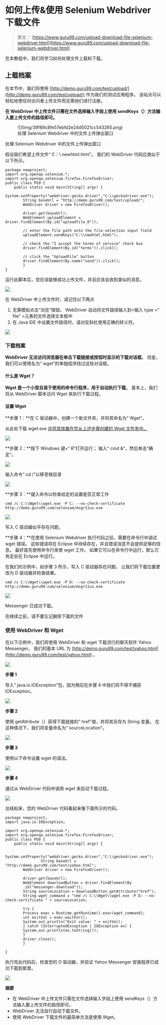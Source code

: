 # 如何上传&使用 Selenium Webdriver 下载文件

> 原文： [https://www.guru99.com/upload-download-file-selenium-webdriver.html](https://www.guru99.com/upload-download-file-selenium-webdriver.html)

在本教程中，我们将学习如何处理文件上载和下载。

## 上载档案

在本节中，我们将使用 [http://demo.guru99.com/test/upload/](http://demo.guru99.com/test/upload/) 作为我们的测试应用程序。 该站点可以轻松地使任何访问者上传文件而无需他们进行注册。

**在 WebDriver 中上传文件只需在文件选择输入字段上使用 sendKeys（）方法输入要上传文件的路径即可。**

<figure>![](img/39f89c8fe57ebfd2e24d5021cc543265.png) 

<figcaption>处理 Selenium Webdriver 中的文件上传弹出窗口</figcaption>

</figure>

处理 Selenium Webdriver 中的文件上传弹出窗口

假设我们希望上传文件“ C：\ newhtml.html”。 我们的 WebDriver 代码应类似于以下所示。

```
package newproject;
import org.openqa.selenium.*;
import org.openqa.selenium.firefox.FirefoxDriver;
public class PG9 {
    public static void main(String[] args) {
        System.setProperty("webdriver.gecko.driver","C:\\geckodriver.exe");
        String baseUrl = "http://demo.guru99.com/test/upload/";
        WebDriver driver = new FirefoxDriver();

        driver.get(baseUrl);
        WebElement uploadElement = driver.findElement(By.id("uploadfile_0"));

        // enter the file path onto the file-selection input field
        uploadElement.sendKeys("C:\\newhtml.html");

        // check the "I accept the terms of service" check box
        driver.findElement(By.id("terms")).click();

        // click the "UploadFile" button
        driver.findElement(By.name("send")).click();
        }
}

```

运行此脚本后，您应该能够成功上传文件，并且应该会收到类似的消息。

![](img/6bd9f030894b39d3473c455673a21ff3.png)

在 WebDriver 中上传文件时，请记住以下两点

1.  无需模拟点击“浏览”按钮。 WebDriver 自动将文件路径输入到<输入 type =“ file” >元素的文件选择文本框中
2.  在 Java IDE 中设置文件路径时，请对反斜杠使用正确的转义符。

![](img/812622ce00f8363b943976fc22e43887.png)

### 下载档案

**WebDriver 无法访问浏览器在单击下载链接或按钮时显示的下载对话框**。 但是，我们可以使用名为“ wget”的单独程序绕过这些对话框。

#### 什么是 Wget？

**Wget 是一个小型且易于使用的命令行程序，用于自动执行下载**。 基本上，我们将从 WebDriver 脚本访问 Wget 来执行下载过程。

#### 设置 Wget

**步骤 1：**在 C 驱动器中，创建一个新文件夹，并将其命名为“ Wget”。

从此处下载 wget.exe [并将其放置在您从上述步骤创建的 Wget 文件夹中。](https://eternallybored.org/misc/wget/)

![](img/6cae5e399b9cd238ff709ae94b542f56.png)

**步骤 2：**按下 Windows 键+“ R”打开运行； 输入“ cmd &”，然后单击“确定”。

![](img/dfff8056e40e8035d7de32217760e127.png)

输入命令“ cd /”以移至根目录

![](img/572a7d1d044b9c0673ab64d48b6d0f2e.png)

**步骤 3：**键入命令以检查给定的设置是否正常工作

```
cmd /c C:\\Wget\\wget.exe -P C: --no-check-certificate http://demo.guru99.com/selenium/msgr11us.exe
```

![](img/4863a86f1abc62fa1ea98eb29f11f7e4.png)

写入 C 驱动器似乎存在问题。

**步骤 4：**在使用 Selenium Webdriver 执行代码之前，需要在命令行中调试 wget 错误。 这些错误将在 Eclipse 中持续存在，并且错误消息不会提供足够的信息。 最好首先使用命令行来使 wget 工作。 如果它可以在命令行中运行，那么它肯定会在 Eclipse 中运行。

在我们的示例中，如步骤 3 所示，写入 C 驱动器存在问题。 让我们将下载位置更改为 D 驱动器并检查结果。

```
cmd /c C:\\Wget\\wget.exe -P D: --no-check-certificate http://demo.guru99.com/selenium/msgr11us.exe
```

![](img/c2f72dd0d3414cc0859d540e7ab4ab75.png)

Messenger 已成功下载。

在继续之前，请不要忘记删除下载的文件

### 使用 WebDriver 和 Wget

在以下示例中，我们将使用 WebDriver 和 wget 下载流行的聊天软件 Yahoo Messenger。 我们的基本 URL 为 [http://demo.guru99.com/test/yahoo.html](http://demo.guru99.com/test/yahoo.html) 。

![](img/212d4bc7cd860e062078cc7cf706d519.png)

**步骤 1**

导入“ java.io.IOException”包，因为稍后在步骤 4 中我们将不得不捕获 IOException。

![](img/0a5fc62dd532190ef3686275b3efbb64.png)

**步骤 2**

使用 getAttribute（）获得下载链接的“ href”值，并将其另存为 String 变量。 在这种情况下，我们将变量命名为“ sourceLocation”。

![](img/13ad269bbbe35300a00c7a755870007f.png)

**步骤 3**

使用以下命令设置 wget 的语法。

![](img/12b859bd12fb7179ce35c1b036fb8a40.png)

**步骤 4**

通过从 WebDriver 代码中调用 wget 来启动下载过程。

![](img/057ad670f8549190cae1a3d48b30e4fb.png)

总结起来，您的 WebDriver 代码看起来像下面所示的代码。

```
package newproject;
import java.io.IOException;

import org.openqa.selenium.*;
import org.openqa.selenium.firefox.FirefoxDriver;
public class PG8 {
    public static void main(String[] args) {

        System.setProperty("webdriver.gecko.driver","C:\\geckodriver.exe");
                String baseUrl = "http://demo.guru99.com/test/yahoo.html";
        WebDriver driver = new FirefoxDriver();

        driver.get(baseUrl);
        WebElement downloadButton = driver.findElement(By
        .id("messenger-download"));
        String sourceLocation = downloadButton.getAttribute("href");
        String wget_command = "cmd /c C:\\Wget\\wget.exe -P D: --no-check-certificate " + sourceLocation;

        try {
        Process exec = Runtime.getRuntime().exec(wget_command);
        int exitVal = exec.waitFor();
        System.out.println("Exit value: " + exitVal);
        } catch (InterruptedException | IOException ex) {
        System.out.println(ex.toString());
        }
        driver.close();
        }

}

```

执行完此代码后，检查您的 D 驱动器，并验证 Yahoo Messenger 安装程序已成功下载到那里。

![](img/926332fd83369fbe27b585502ba17d51.png)

**摘要**

*   在 WebDriver 中上传文件只需在文件选择输入字段上使用 sendKeys（）方法输入要上传文件的路径即可。
*   WebDriver 无法自行自动下载文件。
*   使用 WebDriver 下载文件的最简单方法是使用 Wget。